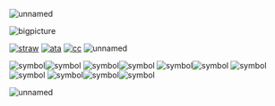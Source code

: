 ![unnamed](https://github.com/user-attachments/assets/39812da8-6a6f-447c-a0d0-65e506c135ff)

![bigpicture](https://github.com/user-attachments/assets/2d4a65a8-d35e-4ae5-983b-5b6c16772eee)

[![straw](https://github.com/user-attachments/assets/4d7c75d8-a218-48b7-b709-54f71ff84cad)](https://doubleo7n7.straw.page) [![ata](https://github.com/user-attachments/assets/83beee77-dfc7-4dba-bcba-a0db344af4dd)](https://007n7.atabook.org/) [![cc](https://github.com/user-attachments/assets/b5bcbaff-8fc1-449f-a6e3-acd1712889fe)](https://pronouns.cc/@toytale) ![unnamed](https://github.com/user-attachments/assets/ea336cf7-bdb7-4f8c-bbf2-27ebfc8c2278)


![symbol](https://github.com/user-attachments/assets/1e5a396f-ea33-46aa-a624-7dfad459fb9c)![symbol](https://github.com/user-attachments/assets/1e5a396f-ea33-46aa-a624-7dfad459fb9c) ![symbol](https://github.com/user-attachments/assets/1e5a396f-ea33-46aa-a624-7dfad459fb9c)![symbol](https://github.com/user-attachments/assets/1e5a396f-ea33-46aa-a624-7dfad459fb9c) ![symbol](https://github.com/user-attachments/assets/1e5a396f-ea33-46aa-a624-7dfad459fb9c)![symbol](https://github.com/user-attachments/assets/1e5a396f-ea33-46aa-a624-7dfad459fb9c) ![symbol](https://github.com/user-attachments/assets/1e5a396f-ea33-46aa-a624-7dfad459fb9c)![symbol](https://github.com/user-attachments/assets/1e5a396f-ea33-46aa-a624-7dfad459fb9c) ![symbol](https://github.com/user-attachments/assets/1e5a396f-ea33-46aa-a624-7dfad459fb9c)![symbol](https://github.com/user-attachments/assets/1e5a396f-ea33-46aa-a624-7dfad459fb9c)![symbol](https://github.com/user-attachments/assets/1e5a396f-ea33-46aa-a624-7dfad459fb9c)

![unnamed](https://github.com/user-attachments/assets/00319d28-9d49-4c52-8e05-13fb56b93ca4)



